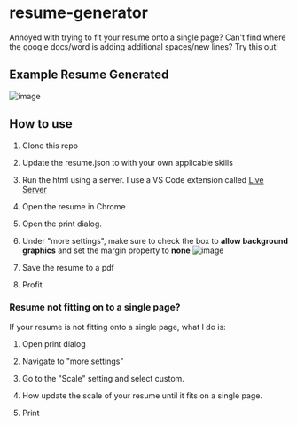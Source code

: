 # resume-generator

Annoyed with trying to fit your resume onto a single page? Can't find where the google docs/word is adding additional spaces/new lines? Try this out! 

## Example Resume Generated
![image](https://user-images.githubusercontent.com/4485262/182449735-fc5126be-ecef-4b75-b7eb-3e43ac3cad98.png)


## How to use

1. Clone this repo

2. Update the resume.json to with your own applicable skills

3. Run the html using a server. I use a VS Code extension called [Live Server](https://marketplace.visualstudio.com/items?itemName=ritwickdey.LiveServer)

4. Open the resume in Chrome

5. Open the print dialog. 

6. Under "more settings", make sure to check the box to **allow background graphics** and set the margin property to **none** ![image](https://user-images.githubusercontent.com/4485262/182456708-8c2d2b84-970e-4e5c-8b77-5b1046ffcd0f.png)


7. Save the resume to a pdf

8. Profit


### Resume not fitting on to a single page? 

If your resume is not fitting onto a single page, what I do is: 

1. Open print dialog

2. Navigate to "more settings"

3. Go to the "Scale" setting and select custom. 

4. How update the scale of your resume until it fits on a single page.

5. Print
